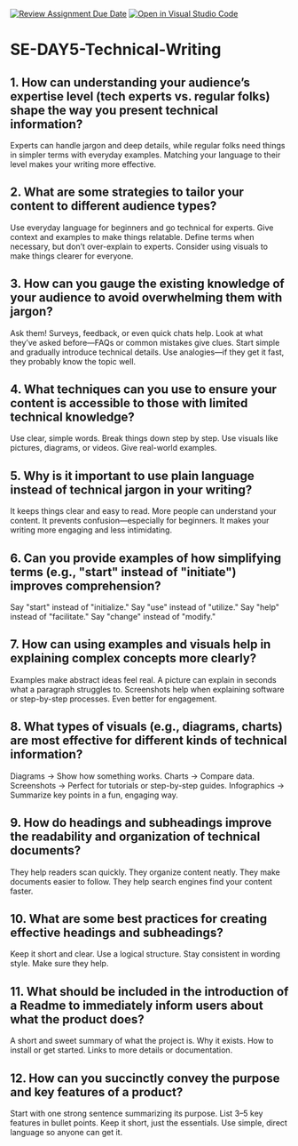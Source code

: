 [![Review Assignment Due Date](https://classroom.github.com/assets/deadline-readme-button-22041afd0340ce965d47ae6ef1cefeee28c7c493a6346c4f15d667ab976d596c.svg)](https://classroom.github.com/a/zsAR-pyY)
[![Open in Visual Studio Code](https://classroom.github.com/assets/open-in-vscode-2e0aaae1b6195c2367325f4f02e2d04e9abb55f0b24a779b69b11b9e10269abc.svg)](https://classroom.github.com/online_ide?assignment_repo_id=18498623&assignment_repo_type=AssignmentRepo)
# SE-DAY5-Technical-Writing
## 1. How can understanding your audience’s expertise level (tech experts vs. regular folks) shape the way you present technical information?
Experts can handle jargon and deep details, while regular folks need things in simpler terms with everyday examples. Matching your language to their level makes your writing more effective.

## 2. What are some strategies to tailor your content to different audience types?
Use everyday language for beginners and go technical for experts.
Give context and examples to make things relatable.
Define terms when necessary, but don’t over-explain to experts.
Consider using visuals to make things clearer for everyone.

## 3. How can you gauge the existing knowledge of your audience to avoid overwhelming them with jargon?
Ask them! Surveys, feedback, or even quick chats help.
Look at what they’ve asked before—FAQs or common mistakes give clues.
Start simple and gradually introduce technical details.
Use analogies—if they get it fast, they probably know the topic well.

## 4. What techniques can you use to ensure your content is accessible to those with limited technical knowledge?
Use clear, simple words.
Break things down step by step.
Use visuals like pictures, diagrams, or videos.
Give real-world examples.

## 5. Why is it important to use plain language instead of technical jargon in your writing?
It keeps things clear and easy to read.
More people can understand your content.
It prevents confusion—especially for beginners.
It makes your writing more engaging and less intimidating.

## 6. Can you provide examples of how simplifying terms (e.g., "start" instead of "initiate") improves comprehension?
Say "start" instead of "initialize."
Say "use" instead of "utilize."
Say "help" instead of "facilitate."
Say "change" instead of "modify."

## 7. How can using examples and visuals help in explaining complex concepts more clearly?
Examples make abstract ideas feel real.
A picture can explain in seconds what a paragraph struggles to.
Screenshots help when explaining software or step-by-step processes.
Even better for engagement.

## 8. What types of visuals (e.g., diagrams, charts) are most effective for different kinds of technical information?
Diagrams → Show how something works.
Charts → Compare data.
Screenshots → Perfect for tutorials or step-by-step guides.
Infographics → Summarize key points in a fun, engaging way.

## 9. How do headings and subheadings improve the readability and organization of technical documents?
They help readers scan quickly.
They organize content neatly.
They make documents easier to follow.
They help search engines find your content faster.

## 10. What are some best practices for creating effective headings and subheadings?
Keep it short and clear.
Use a logical structure.
Stay consistent in wording style.
Make sure they help.

## 11. What should be included in the introduction of a Readme to immediately inform users about what the product does?
A short and sweet summary of what the project is.
Why it exists.
How to install or get started.
Links to more details or documentation.

## 12. How can you succinctly convey the purpose and key features of a product?
Start with one strong sentence summarizing its purpose.
List 3–5 key features in bullet points.
Keep it short, just the essentials.
Use simple, direct language so anyone can get it.
